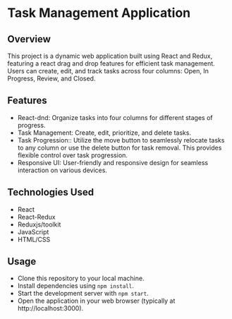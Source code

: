 # Task Management Application
## Overview
This project is a dynamic web application built using React and Redux, featuring a react drag and drop features for efficient task management. Users can create, edit, and track tasks across four columns: Open, In Progress, Review, and Closed.

## Features
- React-dnd: Organize tasks into four columns for different stages of progress.
- Task Management: Create, edit, prioritize, and delete tasks.
- Task Progression:: Utilize the move button to seamlessly relocate tasks to any column or use the delete button for task removal. This provides flexible control over task progression.
- Responsive UI: User-friendly and responsive design for seamless interaction on various devices.

## Technologies Used
- React
- React-Redux
- Reduxjs/toolkit
- JavaScript
- HTML/CSS

## Usage
- Clone this repository to your local machine.
- Install dependencies using ``npm install``.
- Start the development server with ``npm start``.
- Open the application in your web browser (typically at http://localhost:3000).
